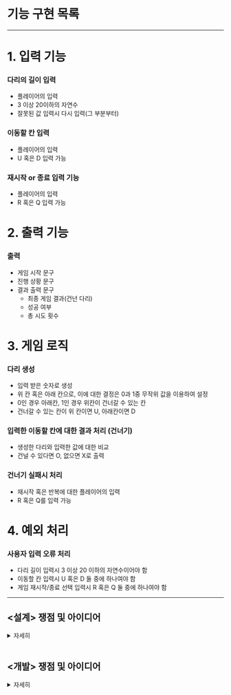 # 기능 구현 목록

---

# 1. 입력 기능

### 다리의 길이 입력
- 플레이어의 입력 
- 3 이상 20이하의 자연수
- 잘못된 값 입력시 다시 입력(그 부분부터)


### 이동할 칸 입력
- 플레이어의 입력
- U 혹은 D 입력 가능

### 재시작 or 종료 입력 기능 
- 플레이어의 입력
- R 혹은 Q 입력 가능

# 2. 출력 기능 

### 출력
- 게임 시작 문구
- 진행 상황 문구
- 결과 출력 문구
    - 최종 게임 결과(건넌 다리)
    - 성공 여부
    - 총 시도 횟수

# 3. 게임 로직

### 다리 생성
- 입력 받은 숫자로 생성
- 위 칸 혹은 아래 칸으로, 이에 대한 결정은 0과 1중 무작위 값을 이용하여 설정
- 0인 경우 아래칸, 1인 경우 위칸이 건너갈 수 있는 칸
- 건너갈 수 있는 칸이 위 칸이면 U, 아래칸이면 D

### 입력한 이동할 칸에 대한 결과 처리 (건너기)
- 생성한 다리와 입력한 값에 대한 비교 
- 건널 수 있다면 O, 없으면 X로 출력 

### 건너기 실패시 처리 
- 재시작 혹은 반복에 대한 플레이어의 입력 
- R 혹은 Q를 입력 가능 


# 4. 예외 처리

### 사용자 입력 오류 처리
- 다리 길이 입력시 3 이상 20 이하의 자연수이어야 함
- 이동할 칸 입력시 U 혹은 D 둘 중에 하나여야 함
- 게임 재시작/종료 선택 입력시 R 혹은 Q 둘 중에 하나여야 함

---

## <설계> 쟁점 및 아이디어

<details>
<summary>자세히</summary>

### **개발을 시작하기 전 설계 단계에서의 쟁점 및 아이디어에 대한 기록이다**

**[ 사전 설계 및 구상 ]**

1. 시작하기에 앞서 게임의 전체 플로우를 이해하고자 손으로 알고리즘 흐름을 작성해보았다.

    ![img](./img/게임플로우이해.jpg)

2. 클래스 다이어그램을 만들어 클래스 및 메서드 간의 흐름과 역할을 정리해보았다. 

![img](./img/Class%20Diagram.png)


이 클래스 다이어그램을 작성하면서 집중한 포인트는 객체들 간 메시지를 주고 받으면서 각자 맡은 역할에 대한 임무를 요청/수행하는 관계를 설정한 부분이다. 

또 하나 주목한 점은 객체는 'what he is'라는 점이다([<엘레강트 오브젝트>](https://www.aladin.co.kr/shop/wproduct.aspx?ItemId=258374007)). 무엇을 캡슐화할 것인가? 객체는 무엇이며 어떻게 이름을 붙이고 존재성을 부여할 것인가를 고민하였다. <br>

3. 이와 같은 사전 설계 구상은 실제 프로그래밍을 진행하면서 바뀔 수 있지만 지난 과제 수행중 깨달은 바, 사전 설계의 중요성에 따라 충분한 구상 작업이 필요하다고 느꼈기 때문에 수행하였다. <br>

**[ 쟁점 및 아이디어 ]**

1. 사용자 입력을 받을때 `String`으로 입력받는다. 하지만 다리의 길이에서 필요한 타입은 `int`이다. 간단히 `return`시 형변환을 할 수 있긴 하지만 그럴 경우 `input` 메서드는 여러가지 일을 하는 꼴이 된다. 이부분 처리를 고민해보아야 한다. <br>


2. 사용자 입력 값에 대한 `validation`도 마찬가지이다. 이것을 `inputView`에서 하는 것이 맞을까 아니면 새로운 클래스를 형성해 위임하는 것이 맞을까. <br>


3. 핵심 로직에서 건너기를 실행할 때 4가지 케이스로 구분되는 것에 주목한다. `U`를 선택하였을 때 맞는 경우와 틀린 경우가 있다. `D`를 선택하였을 때 맞는 경우와 틀린 경우가 있다. <br>


4. 출력시 처음의 것은 `[ ? ]` 형식이고 두 번째부터는 `| ? ]` 형식이다. 따라서 위 아래 다리를 나눠서 `StringBuilder`로 붙여나가는 방식을 고려해본다. <br>


5. 마지막 출력 문구에서 게임 성공 여부가 있다. 이를 플래그로 지정해서 출력시 판단하는 로직을 거쳐 출력할 것인가, 아니면 사용자 입력 선택 알고리즘 과정에서 실패후 부터 시작되는 로직에서 이어나가 바로 처리할 것인가. <br>


6. `input View`와 `outputView`는 나뉘어져 각각 입력과 출력 역할을 담당한다. 그런데 `input`을 요청하는 과정에서 입력에 대한 요청을 메시지로서 '출력' 한다. 여기서의 출력을 단순하게 `System.out.println`으로 할 것인지, 아니면 `outputView`에 역할을 담당하도록 할 것인지 고민한다. <br>
현재 내린 결론은 일단 `inputView`는 `input`만 하는 것이 맞으며 출력 메시지를 여기서 보내지 않는다. 요청시에 필요한 `print message`는 요청하는 측에서 하는 것이 맞다. 그리고 `print`라는 방법 자체를 `outputView`에 위임한다. <br>


7. 이번 프로젝트에서는 상수 사용을 객체의 존재와 역할에 맞게 할당한다. 이전에는 상수를 특정 클래스에 몰아넣고 불러오는 방식을 썼는데 그와 같은 방식에서는 상수라는 객체가 가진 의미가 사실상 없고 이용당하는 것에 불과하다고 결론내렸다. 따라서 실제 역할을 담당하는 객체가 상수 역시 지니도록 한다. 


8. 프로그램의 확장성을 고려해보자. 
- 만약 다리가 추가된다면? 즉, 위 아래에 중간이 추가된다면? 
- 다리는 왼쪽에서 오른쪽으로 이동하는데 만약 돌아오는 과정이 추가된다면? 
- 다리를 건널 때 한 칸이 아니라 두 칸, 세 칸 등 복수의 칸 이동이 가능하다면?
<br>


</details>

<br>


## <개발> 쟁점 및 아이디어

<details>
<summary>자세히</summary>

### **개발 진행 단계에서의 쟁점 및 아이디어에 대한 기록이다**

**[ v1.0 단계 ]**

1. `inputView`의 역할을 어디까지 할 것인지 고민했다. 우선 `inputView`의 본 기능은 `console`의 입력값을 받는 것이므로 `interface`로부터 해당 기능을 `extends`하는 것이 맞다고 결론을 내렸다. 이후, `emptyness`에 대한 검증을 여기서 하는 것이 맞느냐의 문제에 대해 고민했고, 일반론적인 `input` 자체라면 `empty` 검증 기능을 이 클래스가 가질 필요가 없겠지만, 이 게임 상에서 해당하는 룰을 이 클래스에 적용할 수 있다고 생각하여 (즉, `BridgeGameInputView`라고 생각하여) `empty` 검증을 수행하기로 했다. <br>


2. `InputValidator` 인터페이스를 구현함에 있어서, 불특정 `object` 방식을 사용하는 것이 옳다고 생각하여 `inputValidator<T>`로 작성했고 그 결과 `validation`시 형변환이 필요해졌다. 이렇게 할경우 `String` 함수의 `isEmpty`를 사용하지 못하며, `equals` 메소드를 사용한 `" "` 자체에 대한 검증이 들어간다. 이것이 좀 더 원론적인 검증에 가까운 것이라는 결론에 따라 이 방식을 고수했다. <br>


3. BridgeSize를 int값이 아니라 객체화하여 반환하도록 했다. 마찬가지로 BridgeSize 역시 자체적인 검증을 본 클래스에서 하도록 한다. <br>


4. `print` 메소드를 `outputView`에서 처리할 때 `static`으로 해야하는 것인지 고민해보자. <br>


5. `movementCommand` 역시 객체화하였는데 로직이 단순하기 때문에 `validation`과 `"U"` 혹은 `"D"` 리턴을 `getter` 없이 바로 할 수 있는 방법이 있을지 고민해본다. <br>


6. 입력이 잘못되었을 때 처리하는 기능을 `Game` 객체에서 하지 않고 `inputView`에 위임하도록 한다. 기존에 `try - catch` 문에서 재시도 하는 메서드를 따로 생성해서 하는 로직을 썼는데 이 경우 `null` 이 반환되는 문제가 생긴다. 단순하게 `try - catch`에서 재귀 호출을 해주는 것으로 해결 가능했다. <br>


6. `BridgeMaker`에서 다리를 생성하는데 로직은 랜덤 숫자 생성 => 숫자에 따른 `up down` 부여 => `U, D` 스트링으로 변경 => 다시 리스트로 넣기가 기본 로직이었는데 `for`문과 `if`문이 너무 반복되었고 무엇보다 `0`과 `1`, `U`와 `D`가 하드코딩처럼 느껴졌다. 이것은 로또 미션에서 `RANK`를 처리할 때와 비슷한 것이었기 때문에 이번에는 반드시 다른 방법을 찾아보고 싶었고, `Enum` 클래스에서 요소들간의 대응되는 것을 통해 특정 요소를 추출하는 방법에 대해 구글링 하여 `values`를 가져오고 이를 `stream` 반복문에서 대응되는 값으로 뽑아내는 방법을 찾아 구현했다. 파이썬이라면 아마 `dictionary`에서 `map`이나 `람다`를 사용해서 하는 방법을 고민했을 것 같다고 생각했고 이 경험을 토대로 자바에서 방법을 강구한 것이 효과가 있었다. `Enum`과 `Stream`을 사용해서 좀 더 단순화하였다.  <br>


7. 생성한 브릿지를 건너는 방식에서 `retrain`을 써서 리스트를 지워 가는 로직을 구현했는데, `retry`시에 다시 초기화되어 처음의 bridge 부터 다시 불러와야 한다는 문제가 있었다. 해결을 위해 `Clone`하는 방법을 찾느라 상당히 애를 먹었다. 과정에서 `Bridge`를 객체화 시킬 수 있었고, 분리된 클래스 상에서 `clone`을 만드는 방법을 찾을 수 있었다. <br>


8. 게임이 순환성을 갖는 지점에서 `do-while`문을 자주 사용하게 되는데 반복문 자체가 헷갈리고 어려운 부분이 있다 보니 구현 자체가 쉽지 않은 듯 하다. 이 로직을 `do-while` 문을 사용하지 않고 좀 더 직관적이면서 깔끔하게 하는 법에 대한 고민이 필요하다. <br>


9. `retry` 선택시에 알고리즘의 첫 상단으로 다시 올라가는 로직을 구현함에 있어서 필요한 객체들이 계속해서 생기는데 마찬가지로 깔끔한 처리 방법을 고민해볼 필요가 있다. <br>


10. `BridgeGame`의 존재성에 대해 어떤 역할만 갖는지 고민해보면 `crossing` 기능과 `crossingDecision` 기능은 분화해서 객체화시켜도 좋을 듯 싶다.<br>

---

**v1.0 release**

___

**[ v2.0 단계 ]**

📌 리팩토링 계획 및 진행 사항 체크

1. [X] `OutputView`에 출력 역할 위임, 개별 메시지를 메서드별로 담당하도록 한다. <br>
=> 게임을 총괄하는 `BridgeGame`에서 출력의 역할을 맡아야 하는 것이라는 생각으로 `v1.0`에서 구성했다. 이 부분은 여전히 고민이 되는 부분이다. <br>
=> **밑의 세부 사항에서 결론 정리** <br>


2. [X] `BridgeGame`의 존재성은 게임의 총괄이다. 그런데 클래스에 필드가 너무 많고 `crossing` 기능, `judging` 기능을 구현하고 있고 출력 역할까지 담당하고 있다. `BridgeGame` 객체에 대한 정의를 명확하고 단순화할 필요가 있다. <br>


3. [X] 변수명 통일이 필요하다. 현재 `cross`, `pass`, `retry`, `trial`, `command`, `map`, `description` 등 너무 많은 중복 의미의 단어들이 쓰이고 있다. <br>


4. [X] 필드와 `static`을 사용한 메시지 공유 기능을 정리할 필요가 있다. <br>


5. [ ] 테스트 기능 구현이 필요하다. <br>


6. [x] `InputView` 객체를 `Controller`에서 생성해서 계속해서 전달하는 방식을 사용하고 있다. 이 방식에 대해 좀 고민해볼 필요가 있다. <br>


7. [x] `OutputView` 역시 `interface`를 통해 추상 메소드를 구현화하는 방식으로 하도록 한다. 또한 개별 메시지를 메서드별로 담당하는 기능에 대해서는 그렇게 하지 않고 기존의 방법을 유지한다.<br>
   => **밑의 세부 사항에서 결론 정리** <br>


8. [x] `inputValidator`를 인터페이스로 구현했고 `Integer`와 `String`을 함께 처리하기 위해 `rawType(<T>)`를 사용했었다. `warning` 메시지를 검색해본 결과 `raw type`은 지양해야 한다는 주장에 따라 이를 수정하여 두 개의 `validate` 메소드를 구현하도록 한다.   <br>


---

💡 위의 2번 사항에 대한 세부 정리 (기능 분화 및 클래스 리팩토링) <br>

`domain` 패키지에 `game` 패키지를 생성하여, 전체 게임 로직에서 필요한 객체들을 분화한다. 
   - / `BridgeGame` : 게임 진행 사항을 체크하며 단계를 진행하도록 하고 결과를 `Controller`에게 리턴한다
   - / `CrossingDecision` : 다리를 건널지 말지 여부를 판단하며 `passable` 불리언 값을 리턴한다.
   - / `Crossing` : `CrossingDecision` 메시지를 바탕으로 플레이어가 다리를 건너가는 로직을 주관하며, 건너가고 못 건너가고에 따라서 다리와 플레이어의 현재 위치를 수정한다.
   - / `Map` : `Crossing`의 메시지를 바탕으로 플레이어의 현재 위치를 조정하여 다리의 상황을 리턴한다. <br>

=> 결과에 대한 `result`는 `BridgeGame` 에서 관장하며 `result` 패키지에 렌더링을 요청한다. 

---

💡 위의 1번, 7번 사항에 대한 세부 정리 (최종 출력 기능에 대한 역할 결정) <br>

최종 결과 값으로 "성공/실패" 여부와 "횟수"가 필요하다. 이를 소유하는 객체는 `Bridge` 게임으로 결정했다. 또한 역할 분리를 위해 최종 출력 결과는 `Controller`에게 위임하는 것이 맞다고 결론내렸다. 여기서 문제는 2가지 변수를 전달해야 하므로 해시맵이나 리스트형으로 묶어서 리턴하는 것이 바람직할 것인지, 아니면 각각을 `getter`로 리턴하는 것이 나을 것인지에 대한 고민이다. <br>

세번째 방법으로는 이 값을 `static`으로 바꿔 전역적으로 공유하는 것이다. <br>

여기서의 로직은 다음과 같다.<br>

`play`에 대한 결과값 = `Bridgegame`이 보유 => `ResultDescription`에서 렌더링 역할을 맡아 결과를 스트링으로 전환 작업. 이후 이 결과값을 `Controller`에게 전달 => `Controller`는 `OutputView`에 출력을 요청. <br>

첫번째 방법이 가장 정석적인 방법으로 생각은 되는데, 과연 `play` 메소드가 결과를 리턴하는 것이 맞는가 의문이 든다. `play`의 하는 일은 말 그대로 `play`이기 때문에 `void`로 설정한 것이 나쁘지 않아 보인다. <br>

=> 결론적으로 첫번째 방법으로 했다. `Game`에서 최종 결과를 보내주는 것까지 역할 범위에 해당한다고 보았다. <br>

`+`

`OutputView` 문제 관련해서, 결론적으로 <br>

`OutputView`를 객체화했다. 인터페이스의 콘솔 `print` 기능을 구현할 수 있게 했고, 전달 받은 메시지를 고유하게 홀드하면서 호출이 있을 때 프린팅 될 수 있도록 했다. 객체화함으로써 공통 `format`을 구현하는데 있어서 자유도가 올라갔고, 덕분에 출력 형식을 맞추는 데 있어서 `new line`을 공통인자로서 조절할 수 있도록 했다. `Boolean Paragraphing` 인자와 `ENTER`는 시스템 내에서 반복적으로 사용되는 값으로서 별도의 클래스를 만들어 `DTO`처럼 활용하는 것을 고려했으나, 인자로 전달할 때 `IDE`에서 보조로서 인자 이름을 알려주고 있는 기능이 있으므로 단순히 `boolean` 값을 전달하는 것으로 결정했다. 만약 이와 같은 `format` 상수들이 더욱 늘어난다면 별도의 클래스를 만들어`(e.g. MessageFormat)` 사용하는 것도 적절할 것이라 생각한다. <br>

추가 쟁점은 남아 있는 것 같다. 이를테면, <br>

객체화 한다고하더라도 그 존재 자체가 기능 역할이라면, 결국 의존성은 여전한 것이 아닌가, <br> 

객체 지향의 원칙으로서 "추상화된 것에 의존하게 만들고 구상 클래스에 의존하지 않는다"는 관점에서 기능 역할을 하는 객체와의 의존성을 어떻게 더 분리할 수 있을 것인가, <br>

부분으로, 추후 과제로서 남겨두도록 한다. 

---

👀 Q. 인터페이스 `override method`는 왜 항상 `public`이어야 하는가?<br>

`public`으로 사용하지 않는다는 건 바깥에서 호출하지 못한다는 것을 의미한다. 그런데 인터페이스가 존재하기 때문에 `interface refence`를 통해서 호출이 되는 상황이 발생한다. 이것은 앞뒤가 맞지 않는 상황이므로 `non public`은 허용되지 않는다. <br>

[refenced by here](https://stackoverflow.com/questions/50720365/why-the-overridden-method-should-be-public-in-this-program)  <br>

---


💡 위의 6번 사항에 대한 세부 정리 (`InputView` 객체를 계속해서 전달하는 방식의 문제) <br>

프로그램이 돌아가는 많은 플로우에서 `input`이 사용된다. `game` 패키지의 대다수 `method`에서 `input`이 전달되고 있다. 만약 `inputView`의 메서드를 `static`으로 바꾸면 굳이 `inputView` 객체를 전달하지 않고도 필요한 메서드에서 바로 사용해서 쓸 수 있다. 그게 아니면 클래스 자체에서 `Inputview` 객체를 생성하고 자체적으로 전역화시키는 것이다. <br>

하지만 객체지향에서 `static` 사용은 지양되며 이는 필연적으로 명령형 프로그램을 만들기 때문이다. 지금과 같은 상황에서 분명 `InputView`의 메서드를 `static`으로 바꿔버린다면 보다 프로그램 가독성이 좋아질 수 있을 것이다. `OutputView`도 `static`으로 선언되어 있기 때문에 사용의 자유도가 높은 것이다. <br>

딱 이거다 싶은 느낌이 들지 않아 석연치 않음이 계속된다. <br>

`+`

=> Input 기능을 객체화하여 각각의 역할을 담당하도록 했다. `Inputview`는 `ConsoleInput`과 `Inputvalidator`를 구현하며 `string`으로 입력을 받고 이에 대한 `empty`값을 검증하는 기능을 수행한다. 한편 `InputCommandReader`는 `commandReader`를 구현하므로 유저의 입력값에 대한 `Command` 해석이 추가된다. 따라서 입력받은 `input String` 값을 `command`로 객체화하는 기능을 수행한다. 이때 `Enum`으로 각 `command`에 대한 각각의 기능을 보유하며, 시스템에서 호출시 해당 기능을 수행하며 객체를 리턴한다. <br>
이와 같은 객체화 및 클래스 분화로 기존에 사용하던 static 메서드들을 전부 해제할 수 있고, 생성한 `InputView`를 전달할 필요 없이 필요한 객체에서 필요한 순간에 적절하게 호출될 수 있다.<br>

기존에 `Inputview`는 순수하게 `input`을 받는 기능과 객체별(`BridgeSize`, `Movement`, `GameProceed`) 입력 및 객체전환 기능을 모두 담당했다. <br>

현재의 리팩토링으로서 단순히 기능만 수행하던 `InputView`를 객체화하여 존재성을 부여한다. 그럼으로써 1) 객체 기능의 응집력 강화 2) 메시지 전달의 상호성 증가 3) 절친에게만 이야기하는 결합도 조정 4) 확장에는 열려 있으면서 변경에는 닫힌 구조 형성 <br>

과 같은 효과를 보게 되었다. <br>

---

`+`

추가 쟁점 사항 : 추가 리팩토링 고려 사항 <br>

- `map` 클래스도 객체화하는 것이 바람직할까에 대한 고민 => 현재와 같이 `static List`를 보유하는 것만으로 `DTO`로서의 역할로 인정할 수 있을까에 대한 고민 
- `getter`를 사용하는 문제 => 현재 객체의 정보를 전달하는 메서드에 `"get"`이름을 쓰고 있는 것과 쓰지 않는 것이 혼용되고 있다. 통일하는 것이 바람직할지, `getter`를 아예 쓰지 않고 명명하는 것은 어떨지에 대한 고민

---

**v2.0 release** 

---

**[ v3.0 단계 ]**

📌 리팩토링 계획 및 진행 사항 체크 

1. [X] 테스트 기능 구현이 필요하다. <br>

2. [x] `map description` 기능 및 클래스 리팩토링 <br>

3. [x] `get`을 사용한 명명법과 이에 대한 고찰 <br>

4. [x] `crossing` 로직 수정 <br>

5. [X] 추가 요구사항인 '`BridgeGame` 클래스에서 `InputView`, `OutputView`를 사용하지 않는다' 준수를 위한 리팩토링 <br>

---

💡 <`map description` 기능 및 클래스 리팩토링 관련 쟁점> <br>

`map`은 `list`로 존재하나 `string`으로 출력해야 하는 데서 복잡성이 생긴다. 사용자의 선택에 따라 `O, X` 또는 `공백`을 출력해야 하는데서 맵핑의 필요성이 생긴다. 개념적으로 `Game`에서 `List`로 존재하는 맵은 추상화된 구조물이라고 간주했고, 출력되는 모양(`String`)을 `UI`에 표현되는 `description`으로 간주했다. 이렇게 두 개념을 구분하였고 맵의 구조물들을 이루는 요소로서 윗면과 아랫면에 대한 정보, `Command`에 따라 `O, X, 공백`의 정보를 구성할 수 있다. 따라서 이들을 `Map`이라는 패키지로 묶었다. 출력되는 기능은 `Rendering`으로 표현하며 `map` 패키지와는 별도의 기능이라 판단, `game` 패키지로 편입했다. 이와 같은 카테고리의 구분은  추상적인 맵을 구조화하는 작업(리스트로서의 `map` 형성)과 개념으로서 존재하는 `map`을 실제 `description`으로 `rendering`하는 작업(`String`으로서의 `map` 형성)을 구분하는 설계로부터 파생된다고 할 수 있다. <br>

여기서 한가지 쟁점이 있는데 map 리스트를 `private`로 제한할 경우 사용자 선택에 따른 맵핑 기준을 보유하는 `sideDescription` 클래스(`Enum`)에서 접근하지 못한다는 것이다. 접근 자체에 대한 이슈는 사실 같은 패키지로서 `protected`로 변경하는 것으로 무마할 수 있지만, 그보다는 `Enum` 클래스가 선택에 맵핑되는 `map`의 `sideDescription`을 홀드할 때, 실제로 홀드할 것이냐 아니면 `flag` 형식으로 명목상으로 홀드할 것이냐의 문제가 생긴다. 현재의 설계는 실제로 홀드하기 때문에 본 `Map` 클래스에서 `construction` 작업시 `Enum`에서 전달하는 `list`가 곧 본인이 소유하는 클래스라는 약간의 어색한 상황이 발생하고, 그렇더라도 받은 `list`를 그대로 사용하여 작업할 수 있다는 점에서 수월하다. 만약 명목상으로 보유한다면 `flag` 형식으로써 리스트의 이름을 받아야 할 것이고, 해당 이름을 판별하여 보유하는 실제 `list`에 맵핑하는 추가 작업이 요구된다는 단점이 있는 한편, 플로우 상으로 좀 더 정직해지는 장점은 있는 듯 싶다. <br>

두 클래스 간의 상호 호환성을 고려할 때, 현재와 같은 실제 `list`를 `Enum`에서 보유하며 전달하는 방식이 괜찮다는 판단하에 이를 유지하고 있다. <br>

---

💡 < `crossing` 로직 수정> 

기존 `crossing` 로직에서의 문제점은 `do-while`문을 통한 반복으로서, 반복문 안에서 얻은 객체의 정보를 기반으로 `continuation`을 결정해야 하기 때문에 이 정보를 다시 `get`하기 위해서는 해당 클래스의 `getter`를 `static` 메서드로 열어 별도의 호출이 가능하도록 했어야 한다는 점이었다. `isContinue`를 통해서 판단을 했는데 처음 구현시 논리적인 흐름상 `depiction`이 완료되고 그 정보에 따라 가부를 결정했다. 그런데 사실 이에 대한 판단은 그 이전 `decision` 클래스에서 맡은 역할이고 이는 반복문 내에서 객체로서 받아오는 메시지다. 문제는 이와 같은 메시지가 `while`문의 조건으로서 사용되지 않는다는 점이고, 여기서 `static`이 남용되는 문제가 발생했다. 이를 해결하고자 `do-while`문의 반복이 아닌 재호출을 통한 로직으로 바꿨다. <br>

즉, 1회의 `crossing` 이후 발생하는 반복에 대해 `keepCrossing`이라는 새로운 논리를 구상했고 이럼으로써 이전에 `static`을 통해 무분별하게 클래스의 메시지를 꺼내오던 방식을 리팩토링할 수 있었다. <br>

cf. <br>

비슷한 구조로 작동하는 `do-while` 문이 `BridgeGame` 클래스에서 `trial`을 실행할 때도 사용된다. 하지만 여기서는 `do-while`문을 그대로 사용하도록 했는데 그 이유는 `trial`을 실행시키는 `do-while`문의 주체는 `play` 메서드이며, 권한 관계에 있어서 `trial`을 주도하는 메서드의 역할이 `play`로서 적절하다고 보았기 때문이다. <br>

---

💡 <`get`을 사용한 명명법과 이에 대한 고찰> <br>

`get`이라는 단어를 쓰는 `getter`로 객체는 본인의 인스턴스를 바깥으로 전달할 수 있다. `getter`는 어떻게 보면 컨벤션 혹은 컨센서스로 자리잡은 표현이다. 하지만 이 표현법이 어색한 건 분명한 듯 싶다. [<엘레강트 오브젝트>](https://www.aladin.co.kr/shop/wproduct.aspx?ItemId=258374007&start=slayer)의 저자는 이점을 지적하며, `Cash`라는 클래스에서 `getDollars()` 라는 이름의 명명법은 옳지 않은데 그 이유로 다음과 같이 이야기했다. <br>

`"getDollars()는 "데이터 중에 dollars를 찾은 후 반환하세요"라고 이야기하는 것이고, dollars()는 "얼마나 많은 달러가 필요한가요?"라고 묻는 것입니다. dollars()는 객체를 데이터의 장소로 취급하지 않고, 객체를 존중합니다."(142p)` <br>

자바 프로그래밍에서 명명법이 중요하다는 사실을 프리코스 과제를 하는 내내 실감을 했다. 이름을 제대로 붙인다면 복잡한 문제도 단순해지고 명료해지면서 풀리지 않던 리팩토링이 풀리는 경험도 있다. 때문에 `getter`에서 `get` 단어를 당연하게 사용하는 컨벤션에 대해서도 고민하게 되었다. <br>

명명을 잘 해야 하는 이유는 첫 번째, 스스로 설계를 하고 코딩을 하는 과정에서 추상적이고 개념적인 구조를 명료하게 인지함으로써 객체가 한 가지 역할만 충실하게 할 수 있도록 하여 클린 코드 작성에 가까워지기 때문, 두 번째 스스로나 다른 프로그래머들이 추후 코드를 보아도 쉽게 읽히고 금방 해석될 수 있게 도와줌으로써 유지보수성 측면에서 효율성을 높이는데 중요하기 때문이라고 생각한다. 그런 의미를 고려한다면, 컨벤션으로 쓰이는 `getter`라는 용어에 대해서도 다수가 쓰고 있기 때문에 그대로 쓰는 것이 분명히 필요한 부분도 있을 것이다. <br>

하지만 단순히 그 쓰임이 애매하거나 객체 지향의 근본 원리에 취합하지 않는다면 재고해볼 여지가 있을 것이라는 생각이 든다. 만약 `get`을 굳이 쓰지 않아도 가독성에 해롭지 않을 뿐 아니라 오히려 득이 되는 경우라면 어떨까. 이를테면 모든 메서드가 `private`으로 제한되고 있는 객체의 코드의 위치상으로 제일 밑 부분에 `public`으로 위치하면서 명백하게 그 객체를 반환하고 있는 메서드라면 거기에도 꼳 `get`을 붙여야 할 것인가, 그렇다면 그 대안은 반환하는 객체 그 자체면 될 것인가, 하는 문제들에 대해서 고민해보았다. <br>

현재의 과제에서는 모든 `getter`의 이름을 `get-`으로 통일하기보다 의미에 중점을 두고자 했고 따라서 반환하는 객체와 다른 이름으로 명명한 경우도 있다. 예를 들어 `Movement`를 `command`로서 리턴하는 부분에서는 `command`의 타입에 보다 중점을 두어 그 의미상의 단어인 `side`로 `getter`를 명명했다. 또 다른 `GameProceedCommand`와 `BridgeSizeCommand`에서는 `get`을 붙인 명명법보다 `command`의 본체인 `gameProceed`와 `bridgeSize`로 명명하는 것이 의미상으로나 가동성으로나 탁월하다고 생각하여 `get`을 제외한 `getter`메서드로 작명했다. 한편, `get-x` 라고 하는 것이나 그냥 `x`라고 하는 것이나 둘다 애매한 경우에는 `get-` 방식을 사용했다. <br>

이 쟁점은 고민이 계속 필요한 과제라는 생각이 들고 앞으로 프로그래밍 경험치와 실력이 쌓이면 더 좋은 관점으로 설득력 있는 주장을 할 수 있게 되리라 생각하여 추후 과제로 남겨두도록 한다. <br>


--- 

💡 <추가 요구사항인 '`BridgeGame` 클래스에서 `InputView`, `OutputView`를 사용하지 않는다' 준수를 위한 리팩토링> <br>

처음 설계시 `Inputview`와 `Outputview`, 즉 사용자 상호작용을 하위 기능 클래스가 아닌 상위의 주도 클래스에서 주관해야 한다고 생각했다. 즉, 게임을 주관하는 `BridgeGame`에서 '요청'의 역할까지 담당하며 하위 클래스는 그 역할 자체, 즉 '입력 청취' '만' 수행하는 것이 맞다고 생각한 것이다. <br>

제출 전 검토하면서 위와 같은 추가 요구 사항을 놓치고 있음을 깨달았고 이에 대해 생각해보게 되었다. <br>

결국 요구사항의 포인트는 사용자 상호작용의 기능 전체를 하위 클래스로 위임하라는 것이 아닐까 싶다. 현재 프로그램은 3가지 타입의 사용자 상호작용을 수행한다. 

- 다리의 길이를 입력 받기
- 이동할 칸을 입력 받기
- 다시 시도 여부를 입력 받기 

이 3가지 입력에 대해서 본 설계에서는 `command`라는 단어를 붙여 보다 구체적인 명명을 하였는데, 앞의 설명처럼 요청에 대한 부분은 본 클래스에서 담당하도록 했다. <br>

`BridgeGame`에 존재하던 요청 출력 역할의 `OutputView` 구문을 각 기능 클래스로 옮겼다. 이럼으로써 각 클래스는 요청 + 입력 청취의 기능을 함께 수행하게 된다. 결국 입력을 받는 역할의 범위를 '내가 스스로 묻고 답까지 얻는다'로 보는 개념일 것이며, 이것이 더 깔끔하고 맞는 관점일 수 있겠다 싶다. <br>

즉, 이전에는 `BridgeGame : movementCommand 클래스야, 내가 물어봐줄게 너는 받아서 나한테 알려만 줘` 였다면, 리팩토링한 방식은 `BridgeGame : movementCommand 클래스야. 알아서 받아와 그게 네 역할이야`와 같은 관계 설정이라고 할 수 있겠다. 


--- 

`test` 코드 작성

---

**v3.0 release**

--- 



</details>

<br>



